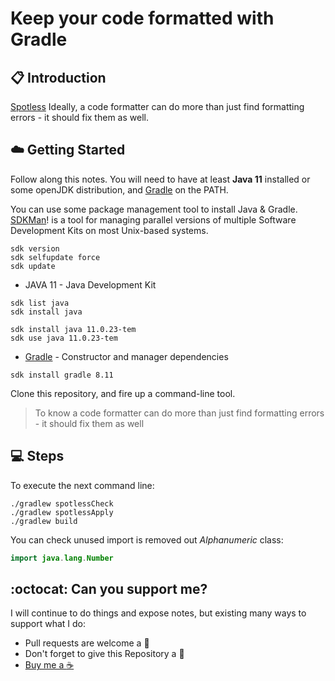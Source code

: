 # Keep your code formatted with Gradle

## :clipboard: Introduction

[Spotless](https://github.com/diffplug/spotless) Ideally, a code formatter can do more than just find formatting errors - it should fix them as well.

## :cloud: Getting Started

Follow along this notes. You will need to have at least **Java 11** installed or some openJDK distribution, and [Gradle](https://gradle.org/) on the PATH.

You can use some package management tool to install Java & Gradle.
[SDKMan](https://sdkman.io/install)! is a tool for managing parallel versions of multiple Software Development Kits on most Unix-based systems.

```shell
sdk version
sdk selfupdate force
sdk update
```

*	JAVA 11 - Java Development Kit

```
sdk list java
sdk install java

sdk install java 11.0.23-tem
sdk use java 11.0.23-tem
```

*	[Gradle](https://gradle.org/) - Constructor and manager dependencies

```
sdk install gradle 8.11
```

Clone this repository, and fire up a command-line tool.

> To know a code formatter can do more than just find formatting errors - it should fix them as well

## :computer: Steps

To execute the next command line:

```
./gradlew spotlessCheck
./gradlew spotlessApply
./gradlew build
```

You can check unused import is removed out _Alphanumeric_ class:

```java
import java.lang.Number
```

## :octocat: Can you support me?

I will continue to do things and expose notes, but existing many ways to support what I do:
* Pull requests are welcome a :dizzy:
* Don't forget to give this Repository a :star2:
* <a href="https://www.buymeacoffee.com/rahulsinghai" title="Donate to this content using BuyMeACoffee">Buy me a :coffee:</a>
